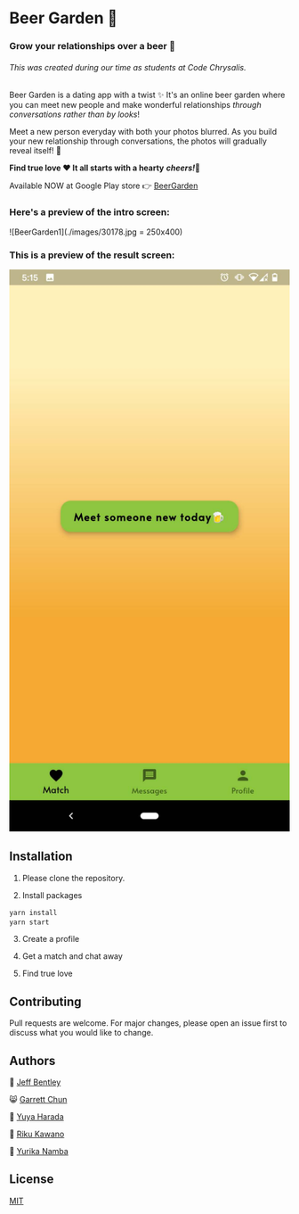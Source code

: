 # Beer Garden 🌱
### Grow your relationships over a beer 🍻

###### This was created during our time as students at Code Chrysalis.

Beer Garden is a dating app with a twist ✨ It's an online beer garden where you can meet new people and make wonderful relationships *through conversations rather than by looks*!

Meet a new person everyday with both your photos blurred. As you build your new relationship through conversations, the photos will gradually reveal itself! 🎉

**Find true love ♥️ It all starts with a hearty** ***cheers!***🍻 

Available NOW at Google Play store 👉 [BeerGarden](https://play.google.com/store/)

### Here's a preview of the intro screen:

![BeerGarden1](./images/30178.jpg = 250x400)

### This is a preview of the result screen:

![BeerGarden2](./images/30179.jpg)


## Installation

1. Please clone the repository.

2. Install packages

```bash
yarn install
yarn start
```

3.  Create a profile

4.  Get a match and chat away

5.  Find true love

## Contributing

Pull requests are welcome. For major changes, please open an issue first to discuss what you would like to change.


## Authors

👻  [Jeff Bentley](https://github.com/jbentleyjp)

😸  [Garrett Chun](https://github.com/Kapakahi)

🌝  [Yuya Harada](https://github.com/yuya-h-29)

🐸  [Riku Kawano](https://github.com/rikukawano)

🦄  [Yurika Namba](https://github.com/yurikanamba)

## License

[MIT](https://choosealicense.com/licenses/mit/)
